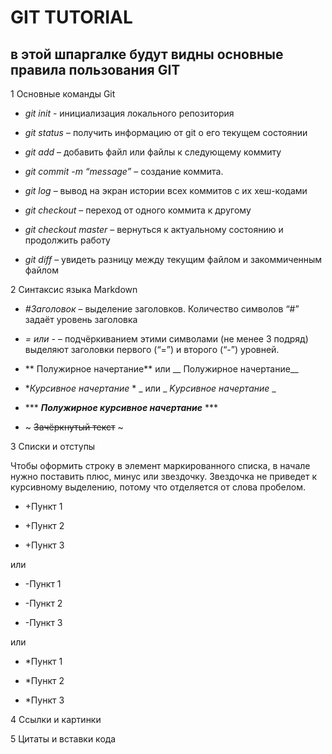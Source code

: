 # GIT TUTORIAL
## в этой шпаргалке будут видны основные правила пользования GIT 
1 Основные команды Git

* *git init* - инициализация локального репозитория

* *git status* – получить информацию от git о его текущем состоянии

* *git add* – добавить файл или файлы к следующему коммиту

* *git commit -m “message”* – создание коммита.

* *git log* – вывод на экран истории всех коммитов с их хеш-кодами

* *git checkout* – переход от одного коммита к другому

* *git checkout master* – вернуться к актуальному состоянию и продолжить работу

* *git diff*  – увидеть разницу между текущим файлом и закоммиченным файлом



2 Синтаксис языка Markdown

* *#Заголовок* – выделение заголовков. Количество символов “#” задаёт уровень заголовка 

* *= или -* – подчёркиванием этими символами (не менее 3 подряд) выделяют заголовки первого
(“=”) и второго (“-”) уровней.

- ** Полужирное начертание** или __ Полужирное начертание__

 * **Курсивное начертание* * _ или _ _Kурсивное начертание_ _
 
 *   *** ***Полужирное курсивное начертание*** ***

 * ~ ~~Зачёркнутый текст~~ ~

 


 
 3 Списки и отступы

Чтобы оформить строку в элемент маркированного списка, в начале нужно поставить плюс, минус или звездочку. Звездочка не приведет к курсивному выделению, потому что отделяется от слова пробелом.
- +Пункт 1

- +Пункт 2

- +Пункт 3

или

+ -Пункт 1

+ -Пункт 2

+ -Пункт 3

или

* *Пункт 1

* *Пункт 2

* *Пункт 3

4 Ссылки и картинки

5 Цитаты и вставки кода
